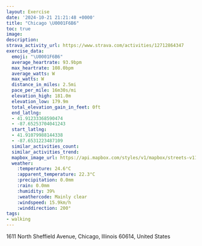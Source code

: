 ```yaml
---
layout: Exercise
date: '2024-10-21 21:21:48 +0000'
title: "Chicago \U0001F6B6"
toc: true
image:
description:
strava_activity_url: https://www.strava.com/activities/12712864347
exercise_data:
  emoji: "\U0001F6B6"
  average_heartrate: 93.9bpm
  max_heartrate: 108.0bpm
  average_watts: W
  max_watts: W
  distance_in_miles: 2.5mi
  pace_per_mile: 16m30s/mi
  elevation_high: 181.0m
  elevation_low: 179.9m
  total_elevation_gain_in_feet: 0ft
  end_latlng:
  - 41.91233368590474
  - -87.65253704041243
  start_latlng:
  - 41.91079988144338
  - -87.6531223487109
  similar_activities_count:
  similar_activities_trend:
  mapbox_image_url: https://api.mapbox.com/styles/v1/mapbox/streets-v11/static/path-5+787af2-1.0(iox~F%60p~uO%3Fm%40By%40H%5DNSRIRCpAEt%40Gf%40IHG%3FQWsDDw%40LeBFyBC_ABKNM%60%40If%40%3F%60AHPAHGDGL%5DBW%40WSqCCcEKo%40i%40i%40CI%40GhBiChDqFFQAEi%40CD%40AAPQtAmBnD_GvEgH%5Eu%40Rg%40DW%40%5BCgCEk%40Bg%40BqFGq%40IGQ%3FKGCM%3F_%40BLf%40%60ADrAC%7C%40DtCAFEB%3FJ%40%5ECt%40BvBAJK%5Ec%40x%40gBjC%7BH%60MqAdBaAfBaEnGDCMHgBlCcDjFkF%60Ic%40~%40IZGj%40O%60%40gBdCsAtB),pin-s-s+e5b22e(-87.65201,41.90981),pin-s-f+89ae00(-87.65092,41.91180999999998)/auto/800x800?access_token=pk.eyJ1Ijoiam9zaGJlY2ttYW4iLCJhIjoiY205eWR2aDd1MWZ6djJrbXc4a3M0bWZleiJ9.XiG9OWkNcZk2QzjJbxLB4A
  weather:
    :temperature: 24.6°C
    :apparent_temperature: 22.3°C
    :precipitation: 0.0mm
    :rain: 0.0mm
    :humidity: 39%
    :weathercode: Mainly clear
    :windspeed: 15.9km/h
    :winddirection: 200°
tags:
- walking
---
```

1611 North Sheffield Avenue, Chicago, Illinois 60614, United States
